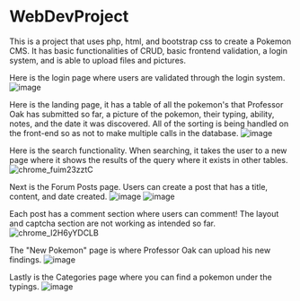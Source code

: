 # WebDevProject
This is a project that uses php, html, and bootstrap css to create a Pokemon CMS. It has basic functionalities of CRUD, basic frontend validation, a login system, and is able to upload files and pictures.

Here is the login page where users are validated through the login system.
![image](https://github.com/DeoDurant/WebDevProject/assets/83045996/613924aa-5976-4e4a-987c-63b02747b794)

Here is the landing page, it has a table of all the pokemon's that Professor Oak has submitted so far, a picture of the pokemon, their typing, ability, notes, and the date it was discovered.
All of the sorting is being handled on the front-end so as not to make multiple calls in the database.
![image](https://github.com/DeoDurant/WebDevProject/assets/83045996/12329f13-6992-465a-875c-7c94c534f326)

Here is the search functionality. When searching, it takes the user to a new page where it shows the results of the query where it exists in other tables.
![chrome_fuim23zztC](https://github.com/DeoDurant/WebDevProject/assets/83045996/fe6bb4f8-f1d9-4101-a5bb-bda98931e587)

Next is the Forum Posts page. Users can create a post that has a title, content, and date created.
![image](https://github.com/DeoDurant/WebDevProject/assets/83045996/3d5e869d-dd19-4cd2-9ed0-27b572a6c051)
![image](https://github.com/DeoDurant/WebDevProject/assets/83045996/7eeceb5d-628e-45c5-b33d-6dd9d9bbeec7)

Each post has a comment section where users can comment!
The layout and captcha section are not working as intended so far.
![chrome_I2H6yYDCLB](https://github.com/DeoDurant/WebDevProject/assets/83045996/8c1da127-ed89-4306-b556-a7cac6e0b34e)

The "New Pokemon" page is where Professor Oak can upload his new findings.
![image](https://github.com/DeoDurant/WebDevProject/assets/83045996/c548e403-15e8-4d86-9677-56468618391b)

Lastly is the Categories page where you can find a pokemon under the typings.
![image](https://github.com/DeoDurant/WebDevProject/assets/83045996/b6b8b41d-0af0-4ec7-a83e-4600b10e7fda)
